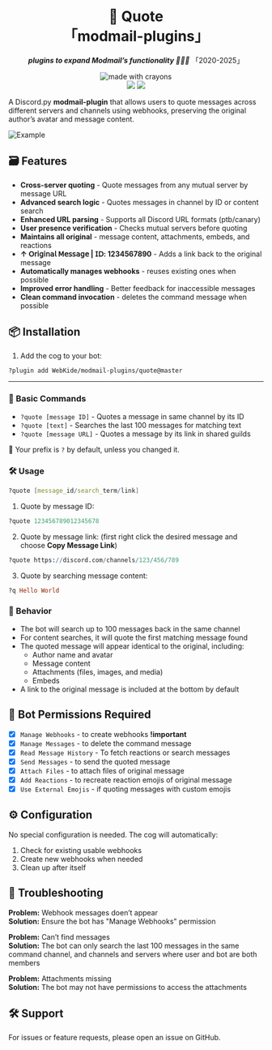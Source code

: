 <div align="center">
<h1><b>💬 Quote</b><br>「modmail-plugins」</h1>
<p><b><i>plugins to expand Modmail’s functionality 🍆💦🍑</i></b> 「2020-2025」</p>

<img src="http://forthebadge.com/images/badges/made-with-crayons.svg?style=for-the-badge" alt="made with crayons"><br>
<img src="https://img.shields.io/badge/python-v3.7+-12a4ff?style=for-the-badge&logo=python&logoColor=12a4ff">
<img src="https://img.shields.io/badge/library-discord%2Epy%202%2Ex-ffbb10?style=for-the-badge&logo=discord">
</div>

A Discord.py **modmail-plugin** that allows users to quote messages across different servers and channels using webhooks, preserving the original author’s avatar and message content.

![Example](https://i.imgur.com/hJYGFRC.png)

## 🗃️ Features

- **Cross-server quoting** - Quote messages from any mutual server by message URL
- **Advanced search logic** - Quotes messages in channel by ID or content search
- **Enhanced URL parsing** - Supports all Discord URL formats (ptb/canary)
- **User presence verification** - Checks mutual servers before quoting
- **Maintains all original** - message content, attachments, embeds, and reactions
- **↑ 𝖮𝗋𝗂𝗀𝗂𝗇𝖺𝗅 𝖬𝖾𝗌𝗌𝖺𝗀𝖾 | 𝖨𝖣: 1234567890** - Adds a link back to the original message
- **Automatically manages webhooks** - reuses existing ones when possible
- **Improved error handling** - Better feedback for inaccessible messages
- **Clean command invocation** - deletes the command message when possible

## 📦 Installation

1. Add the cog to your bot:
```bash
?plugin add WebKide/modmail-plugins/quote@master
```

---

### 📖 Basic Commands

- `?quote [message ID]` - Quotes a message in same channel by its ID
- `?quote [text]` - Searches the last 100 messages for matching text
- `?quote [message URL]` - Quotes a message by its link in shared guilds

🔸 Your prefix is `?` by default, unless you changed it.

### 🛠️ Usage

```mathematica
?quote [message_id/search_term/link]
```

1. Quote by message ID:
```mathematica
?quote 123456789012345678
```

2. Quote by message link: (first right click the desired message and choose **Copy Message Link**)
```mathematica
?quote https://discord.com/channels/123/456/789
```

3. Quote by searching message content:
```rb
?q Hello World
```

### 🔰 Behavior

- The bot will search up to 100 messages back in the same channel
- For content searches, it will quote the first matching message found
- The quoted message will appear identical to the original, including:
  - Author name and avatar
  - Message content
  - Attachments (files, images, and media)
  - Embeds
- A link to the original message is included at the bottom by default

## 🤖 Bot Permissions Required

- [x] `Manage Webhooks` - to create webhooks **!important**
- [x] `Manage Messages` - to delete the command message
- [x] `Read Message History` - To fetch reactions or search messages
- [x] `Send Messages` - to send the quoted message
- [x] `Attach Files` - to attach files of original message
- [x] `Add Reactions` - to recreate reaction emojis of original message
- [x] `Use External Emojis` - if quoting messages with custom emojis

## ⚙️ Configuration

No special configuration is needed. The cog will automatically:

1. Check for existing usable webhooks
2. Create new webhooks when needed
3. Clean up after itself

## 🐞 Troubleshooting

**Problem:** Webhook messages doen’t appear  
**Solution:** Ensure the bot has "Manage Webhooks" permission

**Problem:** Can’t find messages  
**Solution:** The bot can only search the last 100 messages in the same command channel, and channels and servers where user and bot are both members

**Problem:** Attachments missing  
**Solution:** The bot may not have permissions to access the attachments

## 🛠️ Support

For issues or feature requests, please open an issue on GitHub.
